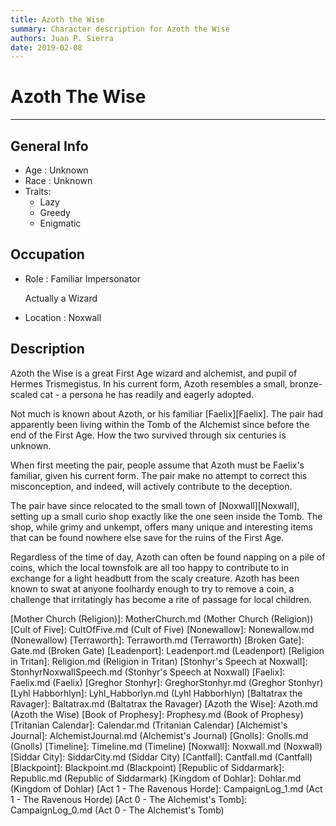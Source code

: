 ```yaml
---
title: Azoth the Wise
summary: Character description for Azoth the Wise
authors: Juan P. Sierra
date: 2019-02-08
---
```


# Azoth The Wise

-----


## General Info

- Age : Unknown
- Race : Unknown
- Traits:
    - Lazy
    - Greedy
    - Enigmatic

## Occupation

- Role : Familiar Impersonator

    Actually a Wizard
    
- Location : Noxwall

## Description

Azoth the Wise is a great First Age wizard and alchemist, and pupil of Hermes Trismegistus. In his current form, Azoth resembles a small, bronze-scaled cat - a persona he has readily and eagerly adopted.

Not much is known about Azoth, or his familiar [Faelix][Faelix]. The pair had apparently been living within the Tomb of the Alchemist since before the end of the First Age. How the two survived through six centuries is unknown.

When first meeting the pair, people assume that Azoth must be Faelix's familiar, given his current form. The pair make no attempt to correct this misconception, and indeed, will actively contribute to the deception.

The pair have since relocated to the small town of [Noxwall][Noxwall], setting up a small curio shop exactly like the one seen inside the Tomb. The shop, while grimy and unkempt, offers many unique and interesting items that can be found nowhere else save for the ruins of the First Age.

Regardless of the time of day, Azoth can often be found napping on a pile of coins, which the local townsfolk are all too happy to contribute to in exchange for a light headbutt from the scaly creature. Azoth has been known to swat at anyone foolhardy enough to try to remove a coin, a challenge that irritatingly has become a rite of passage for local children.




[Republic Expeditionary Forces]: REF.md (Republic Expeditionary Forces)
[Gahrdynyr Trade House]: GahrdynyrTradeHouse.md (Gahrdynyr Trade House)
[Mother Church (Religion)]: MotherChurch.md (Mother Church (Religion))
[Cult of Five]: CultOfFive.md (Cult of Five)
[Nonewallow]: Nonewallow.md (Nonewallow)
[Terraworth]: Terraworth.md (Terraworth)
[Broken Gate]: Gate.md (Broken Gate)
[Leadenport]: Leadenport.md (Leadenport)
[Religion in Tritan]: Religion.md (Religion in Tritan)
[Stonhyr's Speech at Noxwall]: StonhyrNoxwallSpeech.md (Stonhyr's Speech at Noxwall)
[Faelix]: Faelix.md (Faelix)
[Greghor Stonhyr]: GreghorStonhyr.md (Greghor Stonhyr)
[Lyhl Habborhlyn]: Lyhl_Habborlyn.md (Lyhl Habborhlyn)
[Baltatrax the Ravager]: Baltatrax.md (Baltatrax the Ravager)
[Azoth the Wise]: Azoth.md (Azoth the Wise)
[Book of Prophesy]: Prophesy.md (Book of Prophesy)
[Tritanian Calendar]: Calendar.md (Tritanian Calendar)
[Alchemist's Journal]: AlchemistJournal.md (Alchemist's Journal)
[Gnolls]: Gnolls.md (Gnolls)
[Timeline]: Timeline.md (Timeline)
[Noxwall]: Noxwall.md (Noxwall)
[Siddar City]: SiddarCity.md (Siddar City)
[Cantfall]: Cantfall.md (Cantfall)
[Blackpoint]: Blackpoint.md (Blackpoint)
[Republic of Siddarmark]: Republic.md (Republic of Siddarmark)
[Kingdom of Dohlar]: Dohlar.md (Kingdom of Dohlar)
[Act 1 - The Ravenous Horde]: CampaignLog_1.md (Act 1 - The Ravenous Horde)
[Act 0 - The Alchemist's Tomb]: CampaignLog_0.md (Act 0 - The Alchemist's Tomb)
